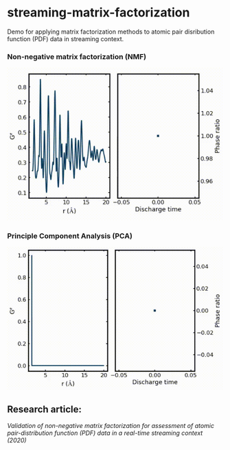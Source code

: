 # streaming-matrix-factorization
Demo for applying matrix factorization methods to atomic pair disribution function (PDF) data in streaming context.

### Non-negative matrix factorization (NMF)

![Alt Text](https://github.com/chiahaoliu/streaming-matrix-factorization/blob/master/demo/nmf_decom_anime.gif)

### Principle Component Analysis (PCA)

![Alt Text](https://github.com/chiahaoliu/streaming-matrix-factorization/blob/master/demo/pca_decom_anime.gif)

## Research article:

  *Validation of non-negative matrix factorization for assessment of atomic pair-distribution function (PDF) data in a real-time streaming context (2020)*
